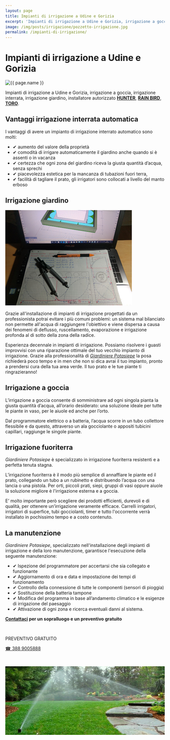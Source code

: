 ```yaml
---
layout: page
title: Impianti di irrigazione a Udine e Gorizia
excerpt: 'Impianti di irrigazione a Udine e Gorizia, irrigazione a goccia, irrigazione interrata, irrigazione giardino, installatore autorizzato TORO – RAIN BIRD – HUNTER'
image: /img/posts/irrigazione/pozzetto-irrigazione.jpg
permalink: /impianti-di-irrigazione/
---
```

# Impianti di irrigazione a Udine e Gorizia

<div class="carousel">
<img src="{{ page.image }}" alt="{{ page.name }}" title="{{ page.name }}"/>
</div>

Impianti di irrigazione a Udine e Gorizia, irrigazione a goccia, irrigazione interrata, irrigazione giardino, installatore autorizzato
<a href="https://www.hunterindustries.com/it" title="impianti di irrigazione HUNTER" rel="noopener nofollow"><strong>HUNTER</strong></a>,
<a href="https://www.rainbird.it/" title="impianti di irrigazione RAIN BIRD" rel="noopener nofollow"><strong>RAIN BIRD</strong></a>, 
<a href="https://www.toro.com/it-it/irrigation" title="impianti di irrigazione TORO" rel="noopener nofollow"><strong>TORO</strong></a>.

## Vantaggi irrigazione interrata automatica

I vantaggi di avere un impianto di irrigazione interrato automatico sono molti:

- &#10004; aumento del valore della proprietà
- &#10004; comodità di irrigare automaticamente il giardino anche quando si è assenti o in vacanza
- &#10004; certezza che ogni zona del giardino riceva la giusta quantità d’acqua, senza sprechi
- &#10004; piacevolezza estetica per la mancanza di tubazioni fuori terra,
- &#10004; facilità di tagliare il prato, gli irrigatori sono collocati a livello del manto erboso

## Irrigazione giardino

![impianto irrigazione giardino](/img/progettazione-impianti-irrigazione-udine.jpg  "impianto irrigazione giardino")

Grazie all'installazione di impianti di irrigazione progettati da un professionista potrai evitare i più comuni problemi: un sistema mal bilanciato non permette all'acqua di raggiungere l'obiettivo e viene dispersa a causa dei fenomeni di deflusso, ruscellamento, evaporazione e irrigazione profonda al di sotto della zona della radice.

Esperienza decennale in impianti di irrigazione. Possiamo risolvere i guasti improvvisi con una riparazione ottimale del tuo vecchio impianto di irrigazione. Grazie alla professionalità di [*Giardiniere Potasiepe*](/chi-sono/ "chi-sono") la posa richiederà poco tempo e in men che non si dica avrai il tuo impianto, pronto a prendersi cura della tua area verde. Il tuo prato e le tue piante ti ringrazieranno!

## Irrigazione a goccia

L’irrigazione a goccia consente di somministrare ad ogni singola pianta la giusta quantità d’acqua, all’orario desiderato: una soluzione ideale per tutte le piante in vaso, per le aiuole ed anche per l’orto.

Dal programmatore elettrico o a batteria, l’acqua scorre in un tubo collettore flessibile e da questo, attraverso un ala gocciolante o appositi tubicini capillari, raggiunge le singole piante.  

## Irrigazione fuoriterra

*Giardiniere Potasiepe* è specializzato in irrigazione fuoriterra resistenti e a perfetta tenuta stagna.

L’irrigazione fuoriterra è il modo più semplice di annaffiare le piante ed il prato, collegando un tubo a un rubinetto e distribuendo l’acqua con una lancia o una pistola. Per orti, piccoli prati, siepi, gruppi di vasi oppure aiuole la soluzione migliore è l'irrigazione esterna e a goccia.

E’ molto importante però scegliere dei prodotti efficienti, durevoli e di qualità, per ottenere un’irrigazione veramente efficace. Carrelli irrigatori, irrigatori di superfice, tubi gocciolanti, timer e tutto l'occorrente verrà installato in pochissimo tempo e a costo contenuto.

## La manutenzione

*Giardiniere Potasiepe*, specializzato nell'installazione degli impianti di irrigazione e della loro manutenzione, garantisce l'esecuzione della seguente manutenzione:

- &#10004; Ispezione del programmatore per accertarsi che sia collegato e funzionante
- &#10004; Aggiornamento di ora e data e impostazione dei tempi di funzionamento
- &#10004; Controllo della connessione di tutte le componenti (sensori di pioggia)
- &#10004; Sostituzione della batteria tampone
- &#10004; Modifica del programma in base all’andamento climatico e le esigenze di irrigazione del paesaggio
- &#10004; Attivazione di ogni zona e ricerca eventuali danni al sistema.

**[Contattaci](/contatti/ "contatti") per un sopralluogo e un preventivo gratuito**

<br/>
<div class="text-center">
  <p class="h3">PREVENTIVO GRATUITO</p>
  <a title="Chiama adesso per un preventivo gratuito e senza impegno" href="tel:+393889005888" class="button">&#9742; 388 9005888</a>
</div>
<br/><br/>

![Impianti di irrigazione a Udine e Gorizia](\img\servizi\irrigazione.png "Impianti di irrigazione a Udine e Gorizia")
